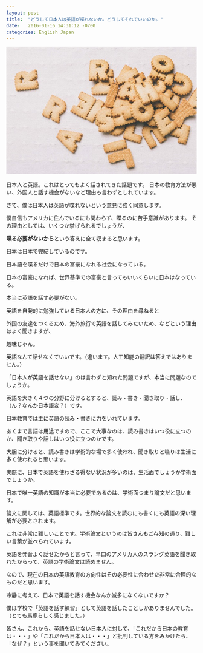 ```yaml
---
layout: post
title:  "どうして日本人は英語が喋れないか。どうしてそれでいいのか。"
date:   2016-01-16 14:31:12 -0700
categories: English Japan
---
```


![english-bisket](/images/english-bisket.png)

日本人と英語。これはとってもよく話されてきた話題です。
日本の教育方法が悪い、外国人と話す機会がないなど理由も言わずとしれています。

さて、僕は日本人は英語が喋れないという意見に強く同意します。

僕自信もアメリカに住んでいるにも関わらず、喋るのに苦手意識があります。
その理由としては、いくつか挙げられるでしょうが、

**喋る必要がないから**という答えに全て収まると思います。

日本は日本で完結しているのです。

日本語を喋るだけで日本の富豪になれる社会になっている。

日本の富豪になれば、世界基準での富豪と言ってもいいくらいに日本はなっている。

本当に英語を話す必要がない。

英語を自発的に勉強している日本人の方に、その理由を尋ねると

外国の友達をつくるため、海外旅行で英語を話してみたいため、などという理由はよく聞きますが、

趣味じゃん。



英語なんて話せなくていいです。（違います。人工知能の翻訳は答えではありません。）

「日本人が英語を話せない」のは言わずと知れた問題ですが、本当に問題なのでしょうか。

英語を大きく４つの分野に分けるとすると、読み・書き・聞き取り・話し、（ん？なんか日本語変？）です。

日本教育では主に英語の読み・書きに力をいれています。

あくまで言語は用途ですので、ここで大事なのは、読み書きはいつ役に立つのか、聞き取りや話しはいつ役に立つのかです。

大胆に分けると、読み書きは学術的な場で多く使われ、聞き取りと喋りは生活に多く使われると思います。

実際に、日本で英語を使わざる得ない状況が多いのは、生活面でしょうか学術面でしょうか。

日本で唯一英語の知識が本当に必要であるのは、学術面つまり論文だと思います。

論文に関しては、英語標準です。世界的な論文を読むにも書くにも英語の深い理解が必要とされます。

これは非常に難しいことです。学術論文というのは皆さんもご存知の通り、難しい言葉が並べられています。

英語を発音よく話せたからと言って、早口のアメリカ人のスラング英語を聞き取れたからって、英語の学術論文は読めません。

なので、現在の日本の英語教育の方向性はその必要性に合わせた非常に合理的なものだと思います。



冷静に考えて、日本で英語を話す機会なんか滅多になくないですか？

僕は学校で「英語を話す練習」として英語を話したことしかありませんでした。（とても馬鹿らしく感じました。）

皆さん、これから、英語を話せない日本人に対して、「これだから日本の教育は・・・」や「これだから日本人は・・・」と批判している方をみかけたら、「なぜ？」という事を聞いてみてください。

